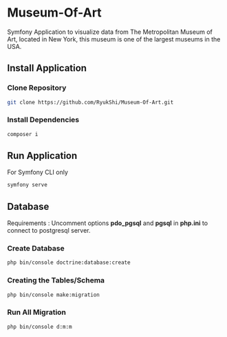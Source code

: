 # Museum-Of-Art
Symfony Application to visualize data from The Metropolitan Museum of Art, located in New York, this museum is one of the largest museums in the USA.

## Install Application
### Clone Repository
```sh
git clone https://github.com/RyukShi/Museum-Of-Art.git
```
### Install Dependencies
```sh
composer i
```

## Run Application
For Symfony CLI only
```sh
symfony serve
```

## Database
Requirements : Uncomment options **pdo_pgsql** and **pgsql** in **php.ini** to connect to postgresql server.
### Create Database
```sh
php bin/console doctrine:database:create
```
### Creating the Tables/Schema
```sh
php bin/console make:migration
```
### Run All Migration
```sh
php bin/console d:m:m
```
